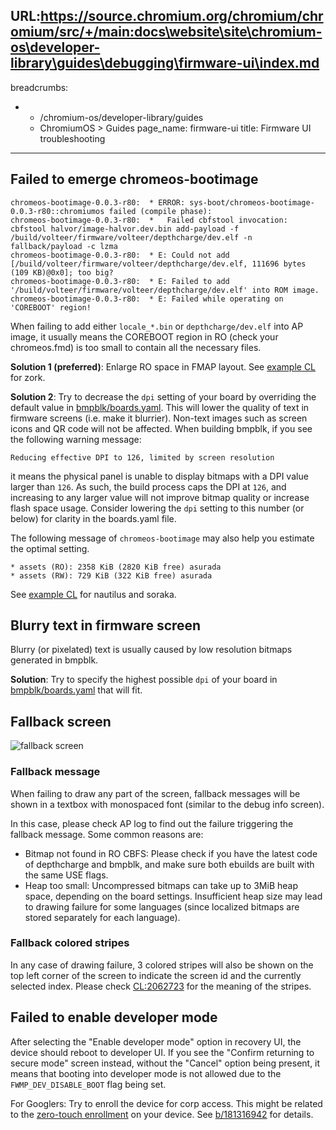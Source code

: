 URL:https://source.chromium.org/chromium/chromium/src/+/main:docs\website\site\chromium-os\developer-library\guides\debugging\firmware-ui\index.md
---
breadcrumbs:
- - /chromium-os/developer-library/guides
  - ChromiumOS > Guides
page_name: firmware-ui
title: Firmware UI troubleshooting
---

## Failed to emerge chromeos-bootimage

```
chromeos-bootimage-0.0.3-r80:  * ERROR: sys-boot/chromeos-bootimage-0.0.3-r80::chromiumos failed (compile phase):
chromeos-bootimage-0.0.3-r80:  *   Failed cbfstool invocation: cbfstool halvor/image-halvor.dev.bin add-payload -f /build/volteer/firmware/volteer/depthcharge/dev.elf -n fallback/payload -c lzma
chromeos-bootimage-0.0.3-r80:  * E: Could not add [/build/volteer/firmware/volteer/depthcharge/dev.elf, 111696 bytes (109 KB)@0x0]; too big?
chromeos-bootimage-0.0.3-r80:  * E: Failed to add '/build/volteer/firmware/volteer/depthcharge/dev.elf' into ROM image.
chromeos-bootimage-0.0.3-r80:  * E: Failed while operating on 'COREBOOT' region!
```

When failing to add either `locale_*.bin` or `depthcharge/dev.elf` into AP
image, it usually means the COREBOOT region in RO (check your chromeos.fmd) is
too small to contain all the necessary files.

**Solution 1 (preferred)**: Enlarge RO space in FMAP layout. See
[example CL](https://review.coreboot.org/c/coreboot/+/44362) for zork.

**Solution 2**: Try to decrease the `dpi` setting of your board by overriding
the default value in [bmpblk/boards.yaml]. This will lower the quality of text
in firmware screens (i.e. make it blurrier). Non-text images such as screen
icons and QR code will not be affected. When building bmpblk, if you see the
following warning message:

```
Reducing effective DPI to 126, limited by screen resolution
```

it means the physical panel is unable to display bitmaps with a DPI value larger
than `126`. As such, the build process caps the DPI at `126`, and increasing to
any larger value will not improve bitmap quality or increase flash space usage.
Consider lowering the `dpi` setting to this number (or below) for clarity in the
boards.yaml file.

The following message of `chromeos-bootimage` may also help you estimate the
optimal setting.

```
* assets (RO): 2358 KiB (2820 KiB free) asurada
* assets (RW): 729 KiB (322 KiB free) asurada
```

See [example CL](https://crrev.com/c/2612470) for nautilus and soraka.

## Blurry text in firmware screen

Blurry (or pixelated) text is usually caused by low resolution bitmaps generated
in bmpblk.

**Solution**: Try to specify the highest possible `dpi` of your board in
[bmpblk/boards.yaml] that will fit.

## Fallback screen

![fallback screen](./fallback_screen.jpg)

### Fallback message

When failing to draw any part of the screen, fallback messages will be shown in
a textbox with monospaced font (similar to the debug info screen).

In this case, please check AP log to find out the failure triggering the
fallback message. Some common reasons are:

* Bitmap not found in RO CBFS: Please check if you have the latest code of
depthcharge and bmpblk, and make sure both ebuilds are built with the same USE
flags.
* Heap too small: Uncompressed bitmaps can take up to 3MiB heap space, depending
on the board settings. Insufficient heap size may lead to drawing failure for
some languages (since localized bitmaps are stored separately for each
language).

### Fallback colored stripes

In any case of drawing failure, 3 colored stripes will also be shown on the top
left corner of the screen to indicate the screen id and the currently selected
index. Please check [CL:2062723](https://crrev.com/c/2062723) for the meaning of
the stripes.

## Failed to enable developer mode

After selecting the "Enable developer mode" option in recovery UI, the device
should reboot to developer UI. If you see the "Confirm returning to secure mode"
screen instead, without the "Cancel" option being present, it means that
booting into developer mode is not allowed due to the `FWMP_DEV_DISABLE_BOOT`
flag being set.

For Googlers: Try to enroll the device for corp access. This might be related to
the [zero-touch enrollment] on your device. See [b/181316942] for details.

<!-- Links -->

[bmpblk/boards.yaml]: https://chromium.googlesource.com/chromiumos/platform/bmpblk/+/HEAD/boards.yaml
[zero-touch enrollment]: https://support.google.com/chrome/a/answer/10130175
[b/181316942]: https://issuetracker.google.com/issues/181316942
